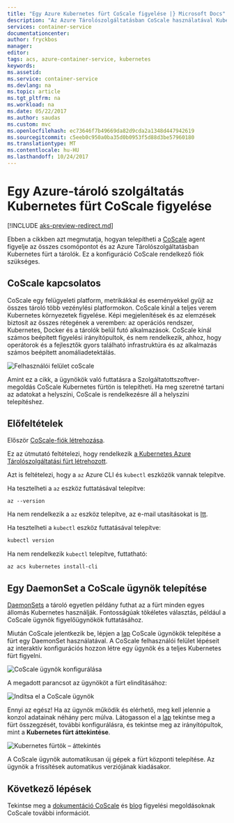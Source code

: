 ```yaml
---
title: "Egy Azure Kubernetes fürt CoScale figyelése |} Microsoft Docs"
description: "Az Azure Tárolószolgáltatásban CoScale használatával Kubernetes fürt figyelése"
services: container-service
documentationcenter: 
author: fryckbos
manager: 
editor: 
tags: acs, azure-container-service, kubernetes
keywords: 
ms.assetid: 
ms.service: container-service
ms.devlang: na
ms.topic: article
ms.tgt_pltfrm: na
ms.workload: na
ms.date: 05/22/2017
ms.author: saudas
ms.custom: mvc
ms.openlocfilehash: ec73646f7b49669da82d9cda2a1348d447942619
ms.sourcegitcommit: c5eeb0c950a0ba35d0b0953f5d88d3be57960180
ms.translationtype: MT
ms.contentlocale: hu-HU
ms.lasthandoff: 10/24/2017
---
```

# <a name="monitor-an-azure-container-service-kubernetes-cluster-with-coscale"></a>Egy Azure-tároló szolgáltatás Kubernetes fürt CoScale figyelése

[!INCLUDE [aks-preview-redirect.md](../../../includes/aks-preview-redirect.md)]

Ebben a cikkben azt megmutatja, hogyan telepítheti a [CoScale](https://www.coscale.com/) agent figyelje az összes csomópontot és az Azure Tárolószolgáltatásban Kubernetes fürt a tárolók. Ez a konfiguráció CoScale rendelkező fiók szükséges. 


## <a name="about-coscale"></a>CoScale kapcsolatos 

CoScale egy felügyeleti platform, metrikákkal és eseményekkel gyűjt az összes tároló több vezénylési platformokon. CoScale kínál a teljes verem Kubernetes környezetek figyelése. Képi megjelenítések és az elemzések biztosít az összes rétegének a veremben: az operációs rendszer, Kubernetes, Docker és a tárolók belül futó alkalmazások. CoScale kínál számos beépített figyelési irányítópultok, és nem rendelkezik, ahhoz, hogy operátorok és a fejlesztők gyors található infrastruktúra és az alkalmazás számos beépített anomáliadetektálás.

![Felhasználói felület coScale](./media/container-service-kubernetes-coscale/coscale.png)

Amint ez a cikk, a ügynökök való futtatásra a Szolgáltatottszoftver-megoldás CoScale Kubernetes fürtön is telepítheti. Ha meg szeretné tartani az adatokat a helyszíni, CoScale is rendelkezésre áll a helyszíni telepítéshez.


## <a name="prerequisites"></a>Előfeltételek

Először [CoScale-fiók létrehozása](https://www.coscale.com/free-trial).

Ez az útmutató feltételezi, hogy rendelkezik [a Kubernetes Azure Tárolószolgáltatási fürt létrehozott](container-service-kubernetes-walkthrough.md).

Azt is feltételezi, hogy a `az` Azure CLI és `kubectl` eszközök vannak telepítve.

Ha tesztelheti a `az` eszköz futtatásával telepítve:

```azurecli
az --version
```

Ha nem rendelkezik a `az` eszköz telepítve, az e-mail utasításokat is [Itt](/cli/azure/install-azure-cli).

Ha tesztelheti a `kubectl` eszköz futtatásával telepítve:

```bash
kubectl version
```

Ha nem rendelkezik `kubectl` telepítve, futtatható:

```azurecli
az acs kubernetes install-cli
```

## <a name="installing-the-coscale-agent-with-a-daemonset"></a>Egy DaemonSet a CoScale ügynök telepítése
[DaemonSets](https://kubernetes.io/docs/concepts/workloads/controllers/daemonset/) a tároló egyetlen példány futhat az a fürt minden egyes állomás Kubernetes használják.
Fontosságúak tökéletes választás, például a CoScale ügynök figyelőügynökök futtatásához.

Miután CoScale jelentkezik be, lépjen a [lap](https://app.coscale.com/) CoScale ügynökök telepítése a fürt egy DaemonSet használatával. A CoScale felhasználói felület lépéseit az interaktív konfigurációs hozzon létre egy ügynök és a teljes Kubernetes fürt figyelni.

![CoScale ügynök konfigurálása](./media/container-service-kubernetes-coscale/installation.png)

A megadott parancsot az ügynököt a fürt elindításához:

![Indítsa el a CoScale ügynök](./media/container-service-kubernetes-coscale/agent_script.png)

Ennyi az egész! Ha az ügynök működik és elérhető, meg kell jelennie a konzol adatainak néhány perc múlva. Látogasson el a [lap](https://app.coscale.com/) tekintse meg a fürt összegzését, további konfigurálásra, és tekintse meg az irányítópultok, mint a **Kubernetes fürt áttekintése**.

![Kubernetes fürtök – áttekintés](./media/container-service-kubernetes-coscale/dashboard_clusteroverview.png)

A CoScale ügynök automatikusan új gépek a fürt központi telepítése. Az ügynök a frissítések automatikus verziójának kiadásakor.


## <a name="next-steps"></a>Következő lépések

Tekintse meg a [dokumentáció CoScale](http://docs.coscale.com/) és [blog](https://www.coscale.com/blog) figyelési megoldásoknak CoScale további információt. 

